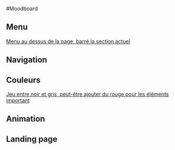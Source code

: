 #Moodboard

## Menu

[Menu au dessus de la page, barré la section actuel](https://www.behance.net/gallery/106729969/Clean-Portfolio-Website-Design?tracking_source=search_projects_recommended%7Cportfolio%20website)

## Navigation

## Couleurs
[Jeu entre noir et gris, peut-être ajouter du rouge pour les éléments important](https://www.behance.net/gallery/108115427/Website-Portfolio-Design-UXUI?tracking_source=search_projects_recommended%7Cportfolio%20website)
## Animation

## Landing page
